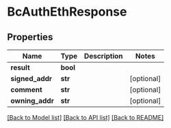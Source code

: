 # BcAuthEthResponse

## Properties
Name | Type | Description | Notes
------------ | ------------- | ------------- | -------------
**result** | **bool** |  | 
**signed_addr** | **str** |  | [optional] 
**comment** | **str** |  | [optional] 
**owning_addr** | **str** |  | [optional] 

[[Back to Model list]](../README.md#documentation-for-models) [[Back to API list]](../README.md#documentation-for-api-endpoints) [[Back to README]](../README.md)


